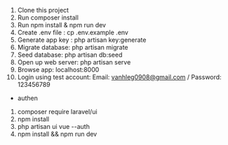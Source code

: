 1. Clone this project
2. Run composer install
3. Run npm install & npm run dev
4. Create .env file : cp .env.example .env
5. Generate app key : php artisan key:generate
6. Migrate database: php artisan migrate
7. Seed database: php artisan db:seed
8. Open up web server: php artisan serve
9. Browse app: localhost:8000
10. Login using test account: Email: vanhleg0908@gmail.com / Password: 123456789

* authen
1. composer require laravel/ui
2. npm install
3. php artisan ui vue --auth
4. npm install && npm run dev